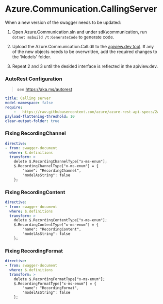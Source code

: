 # Azure.Communication.CallingServer

When a new version of the swagger needs to be updated:
1. Open Azure.Communication.sln and under sdk\communication, run `dotnet msbuild /t:GenerateCode` to generate code.

2. Upload the Azure.Communication.Call.dll to the [apiview.dev tool](https://apiview.dev/).
If any of the new objects needs to be overwritten, add the required changes to the 'Models' folder.

3. Repeat 2 and 3 until the desided interface is reflected in the apiview.dev.

### AutoRest Configuration
> see https://aka.ms/autorest

```yaml
title: Calling server
model-namespace: false
require:
    -   https://raw.githubusercontent.com/azure/azure-rest-api-specs/2a48a447a8e423a16658262b48b63335e7fadb01/specification/communication/data-plane/CallingServer/readme.md
payload-flattening-threshold: 10
clear-output-folder: true
```

### Fixing RecordingChannel 
``` yaml
directive:
- from: swagger-document
  where: $.definitions
  transform: >
    delete $.RecordingChannelType["x-ms-enum"];
    $.RecordingChannelType["x-ms-enum"] = {
        "name": "RecordingChannel",
        "modelAsString": false
    };
```

### Fixing RecordingContent
``` yaml
directive:
- from: swagger-document
  where: $.definitions
  transform: >
    delete $.RecordingContentType["x-ms-enum"];
    $.RecordingContentType["x-ms-enum"] = {
        "name": "RecordingContent",
        "modelAsString": false
    };
```
    
### Fixing RecordingFormat
``` yaml
directive:
- from: swagger-document
  where: $.definitions
  transform: >
    delete $.RecordingFormatType["x-ms-enum"];
    $.RecordingFormatType["x-ms-enum"] = {
        "name": "RecordingFormat",
        "modelAsString": false
    };
```
